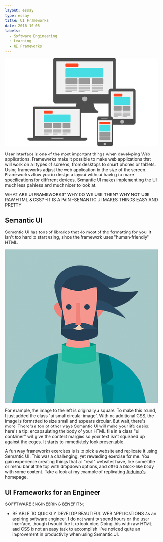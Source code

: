 ```yaml
---
layout: essay
type: essay
title: UI Frameworks
date: 2016-10-05
labels:
  - Software Engineering
  - Learning
  - UI Frameworks
---
```

<img class="ui medium floated rounded image" src="../images/ui.png">

User interface is one of the most important things when developing Web applications. Frameworks make it possible to make web applications that will work on all types of screens, from desktops to smart phones or tablets. Using frameworks adjust the web application to the size of the screen. Frameworks allow you to design a layout without having to make specifications for different devices.
Semantic UI makes implementing the UI much less painless and much nicer to look at. 

WHAT ARE UI FRAMEWORKS? 
WHY DO WE USE THEM? 
WHY NOT USE RAW HTML & CSS?
-IT IS A PAIN
-SEMANTIC UI MAKES THINGS EASY AND PRETTY
## Semantic UI
Semantic UI has tons of libraries that do most of the formatting for you. It isn't too hard to start using, since the framework uses "human-friendly" HTML. 


<img class= "ui small floated circular image" src="../images/semantic_profile.png">

For example, the image to the left is originally a square. To make this round, I just added the class "ui small circular image". With no additional CSS, the image is formatted to size small and appears circular.
But wait, there's more. There's a ton of other ways Semantic UI will make your life easier. here's a tip: encapsulating the body of your HTML file in a class "ui container" will give the content margins so your text isn't squished up against the edges. It starts to immediately look presentable. 

A fun way frameworks exercises is is to pick a website and replicate it using Semantic UI. This was a challenging, yet rewarding exercise for me. You gain experience creating things that all "real" websites have, like some title or menu bar at the top with dropdown options, and ofted a block-like body with some content. Take a look at my example of replicating <a href="https://www.arduino.cc/"> Arduino's</a> homepage.

## UI Frameworks for an Engineer
SOFFTWARE ENGINEERING BENEFITS:;
- BE ABLE TO QUICKLY DEVELOP BEAUTIFUL WEB APPLICATIONS 
As an aspiring software engineer, I do not want to spend hours on the user interface, though I would like it to look nice. Doing this with raw HTML and CSS is not an easy task to accomplish. I've noticed quite an improvement in productivity when using Semantic UI.
